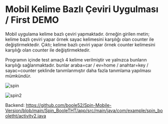 # Mobil Kelime Bazlı Çeviri Uygulması / First DEMO
 
Mobil uygulama kelime bazlı çeviri yapmaktadır.
örneğin girilen metin; kelime bazlı çeviri yapar örnek sayac kelimesini karşılığı olan counter ile değiştirmektedir.
Çıktı; kelime bazlı çeviri yapar örnek counter kelimesini karşılığı olan counter ile değiştirmektedir.

Programın içinde test amaçlı 4 kelime verilmiştir ve yalnızca bunların karşılığı sağlanmaktadır. bunlar
araba=car / ev=home / anahtar=key / sayac=counter şeklinde tanımlanmıştır daha fazla tanımlama yapılması mümkündür.

![spin](https://user-images.githubusercontent.com/64356266/110778940-095f7480-8274-11eb-8f69-e29f2cd672b2.jpg)

![spin2](https://user-images.githubusercontent.com/64356266/110778956-0d8b9200-8274-11eb-8e3d-a305626f3e49.jpg)


Backend: https://github.com/boole52/Spin-Mobile-Version/blob/main/Spin_BooleTHT/app/src/main/java/com/example/spin_booletht/activity2.java


